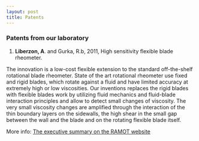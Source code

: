 ```yaml
---
layout: post
title: Patents
---
```


###  Patents from our laboratory


1. **Liberzon, A**. and Gurka, R.b, 2011, High sensitivity flexible blade rheometer.

The innovation is a low-cost flexible extension to the standard off-the-shelf rotational blade rheometer. State of the art rotational rheometer use fixed and rigid blades, which rotate against a fluid and have limited accuracy at extremely high or low viscosities. Our inventions replaces the rigid blades with flexible blades work by utilizing fluid mechanics and fluid-blade interaction principles and allow to detect small changes of viscosity. The very small viscosity changes are amplified through the interaction of the thin boundary layers on the sidewalls, the high shear in the small gap between the wall and the blade and on the rotating flexible blade itself.

More info: [The executive summary on the RAMOT website][1]


[1]: http://www2.tau.ac.il/ramot/project.asp?cnumber=9-2011-239&title=High%20Sensitivity%20Flexible%20Blade%20Rheometer&word=

